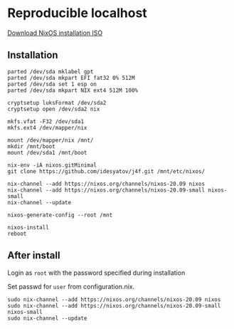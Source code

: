 # Reproducible localhost

[Download NixOS installation ISO](https://nixos.org/nixos/download.html)

## Installation

    parted /dev/sda mklabel gpt
    parted /dev/sda mkpart EFI fat32 0% 512M
    parted /dev/sda set 1 esp on
    parted /dev/sda mkpart NIX ext4 512M 100%

    cryptsetup luksFormat /dev/sda2
    cryptsetup open /dev/sda2 nix

    mkfs.vfat -F32 /dev/sda1
    mkfs.ext4 /dev/mapper/nix

    mount /dev/mapper/nix /mnt/
    mkdir /mnt/boot
    mount /dev/sda1 /mnt/boot

    nix-env -iA nixos.gitMinimal
    git clone https://github.com/idesyatov/j4f.git /mnt/etc/nixos/

    nix-channel --add https://nixos.org/channels/nixos-20.09 nixos
    nix-channel --add https://nixos.org/channels/nixos-20.09-small nixos-small
    nix-channel --update

    nixos-generate-config --root /mnt

    nixos-install
    reboot

## After install

Login as `root` with the password specified during installation

Set passwd for `user` from configuration.nix.

    sudo nix-channel --add https://nixos.org/channels/nixos-20.09 nixos
    sudo nix-channel --add https://nixos.org/channels/nixos-20.09-small nixos-small
    sudo nix-channel --update
